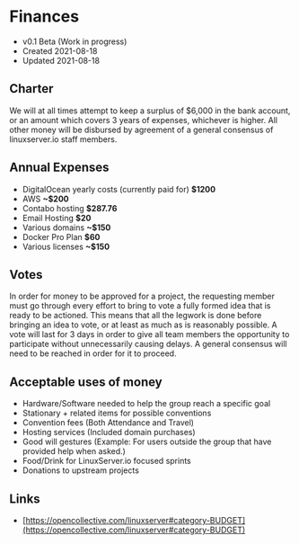 # Finances

* v0.1 Beta (Work in progress)
* Created 2021-08-18
* Updated 2021-08-18

## Charter

We will at all times attempt to keep a surplus of $6,000 in the bank account, or an amount which covers 3 years of expenses, whichever is higher. All other money will be disbursed by agreement of a general consensus of linuxserver.io staff members.

## Annual Expenses

* DigitalOcean yearly costs (currently paid for) **$1200**
* AWS **~$200**
* Contabo hosting **$287.76**
* Email Hosting **$20**
* Various domains **~$150**
* Docker Pro Plan **$60**
* Various licenses **~$150**

## Votes

In order for money to be approved for a project, the requesting member must go through every effort to bring to vote a fully formed idea that is ready to be actioned. This means that all the legwork is done before bringing an idea to vote, or at least as much as is reasonably possible. A vote will last for 3 days in order to give all team members the opportunity to participate without unnecessarily causing delays. A general consensus will need to be reached in order for it to proceed.

## Acceptable uses of money

* Hardware/Software needed to help the group reach a specific goal
* Stationary + related items for possible conventions
* Convention fees (Both Attendance and Travel)
* Hosting services (Included domain purchases)
* Good will gestures (Example: For users outside the group that have provided help when asked.)
* Food/Drink for LinuxServer.io focused sprints
* Donations to upstream projects

## Links

* [https://opencollective.com/linuxserver#category-BUDGET](https://opencollective.com/linuxserver#category-BUDGET)
